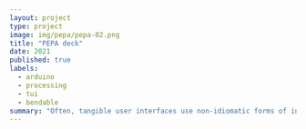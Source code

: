 ```yaml
---
layout: project
type: project
image: img/pepa/pepa-02.png
title: "PEPA deck"
date: 2021
published: true
labels:
  - arduino
  - processing
  - tui
  - bendable
summary: "Often, tangible user interfaces use non-idiomatic forms of interaction. For this project, I was intersted in understanding such an interaction - bend gestures. I designed and developed interactive bendable game cards called PEPA (Paper-like Entertainment Platform Agents) and tried to understand if an application works well with bend gestures."
---
```


